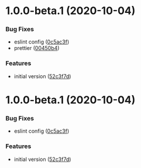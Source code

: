 # 1.0.0-beta.1 (2020-10-04)


### Bug Fixes

* eslint config ([0c5ac3f](https://github.com/amfa-team/eslint-config-sbs/commit/0c5ac3fdc5e23370b08b6a3543b5e490a17d39bc))
* prettier ([00450b4](https://github.com/amfa-team/eslint-config-sbs/commit/00450b4d0ebc9371c028e9d8e868f12e6a2f9c35))


### Features

* initial version ([52c3f7d](https://github.com/amfa-team/eslint-config-sbs/commit/52c3f7d677dbafcf595678685f64b1369fa2d70b))

# 1.0.0-beta.1 (2020-10-04)

### Bug Fixes

- eslint config ([0c5ac3f](https://github.com/amfa-team/eslint-config-sbs/commit/0c5ac3fdc5e23370b08b6a3543b5e490a17d39bc))

### Features

- initial version ([52c3f7d](https://github.com/amfa-team/eslint-config-sbs/commit/52c3f7d677dbafcf595678685f64b1369fa2d70b))
